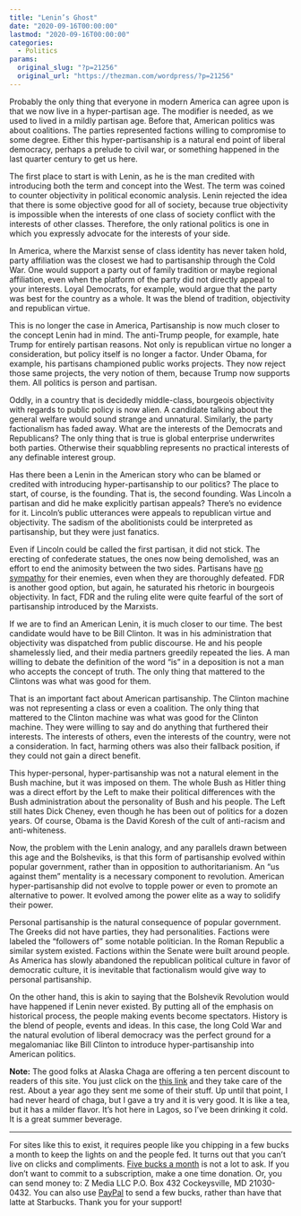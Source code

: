 ```yaml
---
title: "Lenin’s Ghost"
date: "2020-09-16T00:00:00"
lastmod: "2020-09-16T00:00:00"
categories:
  - Politics
params:
  original_slug: "?p=21256"
  original_url: "https://thezman.com/wordpress/?p=21256"
---
```


Probably the only thing that everyone in modern America can agree upon
is that we now live in a hyper-partisan age. The modifier is needed, as
we used to lived in a mildly partisan age. Before that, American
politics was about coalitions. The parties represented factions willing
to compromise to some degree. Either this hyper-partisanship is a
natural end point of liberal democracy, perhaps a prelude to civil war,
or something happened in the last quarter century to get us here.

The first place to start is with Lenin, as he is the man credited with
introducing both the term and concept into the West. The term was coined
to counter objectivity in political economic analysis. Lenin rejected
the idea that there is some objective good for all of society, because
true objectivity is impossible when the interests of one class of
society conflict with the interests of other classes. Therefore, the
only rational politics is one in which you expressly advocate for the
interests of your side.

In America, where the Marxist sense of class identity has never taken
hold, party affiliation was the closest we had to partisanship through
the Cold War. One would support a party out of family tradition or maybe
regional affiliation, even when the platform of the party did not
directly appeal to your interests. Loyal Democrats, for example, would
argue that the party was best for the country as a whole. It was the
blend of tradition, objectivity and republican virtue.

This is no longer the case in America, Partisanship is now much closer
to the concept Lenin had in mind. The anti-Trump people, for example,
hate Trump for entirely partisan reasons. Not only is republican virtue
no longer a consideration, but policy itself is no longer a factor.
Under Obama, for example, his partisans championed public works
projects. They now reject those same projects, the very notion of them,
because Trump now supports them. All politics is person and partisan.

Oddly, in a country that is decidedly middle-class, bourgeois
objectivity with regards to public policy is now alien. A candidate
talking about the general welfare would sound strange and unnatural.
Similarly, the party factionalism has faded away. What are the interests
of the Democrats and Republicans? The only thing that is true is global
enterprise underwrites both parties. Otherwise their squabbling
represents no practical interests of any definable interest group.

Has there been a Lenin in the American story who can be blamed or
credited with introducing hyper-partisanship to our politics? The place
to start, of course, is the founding. That is, the second founding. Was
Lincoln a partisan and did he make explicitly partisan appeals? There’s
no evidence for it. Lincoln’s public utterances were appeals to
republican virtue and objectivity. The sadism of the abolitionists could
be interpreted as partisanship, but they were just fanatics.

Even if Lincoln could be called the first partisan, it did not stick.
The erecting of confederate statues, the ones now being demolished, was
an effort to end the animosity between the two sides. Partisans have
<a href="https://sovietmoviesonline.com/drama/437-chekist.html"
rel="noopener noreferrer" target="_blank">no sympathy</a> for their
enemies, even when they are thoroughly defeated. FDR is another good
option, but again, he saturated his rhetoric in bourgeois objectivity.
In fact, FDR and the ruling elite were quite fearful of the sort of
partisanship introduced by the Marxists.

If we are to find an American Lenin, it is much closer to our time. The
best candidate would have to be Bill Clinton. It was in his
administration that objectivity was dispatched from public discourse. He
and his people shamelessly lied, and their media partners greedily
repeated the lies. A man willing to debate the definition of the word
“is” in a deposition is not a man who accepts the concept of truth. The
only thing that mattered to the Clintons was what was good for them.

That is an important fact about American partisanship. The Clinton
machine was not representing a class or even a coalition. The only thing
that mattered to the Clinton machine was what was good for the Clinton
machine. They were willing to say and do anything that furthered their
interests. The interests of others, even the interests of the country,
were not a consideration. In fact, harming others was also their
fallback position, if they could not gain a direct benefit.

This hyper-personal, hyper-partisanship was not a natural element in the
Bush machine, but it was imposed on them. The whole Bush as Hitler thing
was a direct effort by the Left to make their political differences with
the Bush administration about the personality of Bush and his people.
The Left still hates Dick Cheney, even though he has been out of
politics for a dozen years. Of course, Obama is the David Koresh of the
cult of anti-racism and anti-whiteness.

Now, the problem with the Lenin analogy, and any parallels drawn between
this age and the Bolsheviks, is that this form of partisanship evolved
within popular government, rather than in opposition to
authoritarianism. An “us against them” mentality is a necessary
component to revolution. American hyper-partisanship did not evolve to
topple power or even to promote an alternative to power. It evolved
among the power elite as a way to solidify their power.

Personal partisanship is the natural consequence of popular government.
The Greeks did not have parties, they had personalities. Factions were
labeled the “followers of” some notable politician. In the Roman
Republic a similar system existed. Factions within the Senate were built
around people. As America has slowly abandoned the republican political
culture in favor of democratic culture, it is inevitable that
factionalism would give way to personal partisanship.

On the other hand, this is akin to saying that the Bolshevik Revolution
would have happened if Lenin never existed. By putting all of the
emphasis on historical process, the people making events become
spectators. History is the blend of people, events and ideas. In this
case, the long Cold War and the natural evolution of liberal democracy
was the perfect ground for a megalomaniac like Bill Clinton to introduce
hyper-partisanship into American politics.

**Note:** The good folks at Alaska Chaga are offering a ten percent
discount to readers of this site. You just click on the
<a href="https://alaskachaga.us/discount/ZMAN" rel="noopener noreferrer"
target="_blank">this link</a> and they take care of the rest. About a
year ago they sent me some of their stuff. Up until that point, I had
never heard of chaga, but I gave a try and it is very good. It is like a
tea, but it has a milder flavor. It’s hot here in Lagos, so I’ve been
drinking it cold. It is a great summer beverage.

------------------------------------------------------------------------

For sites like this to exist, it requires people like you chipping in a
few bucks a month to keep the lights on and the people fed. It turns out
that you can’t live on clicks and compliments.
<a href="https://www.subscribestar.com/the-z-blog"
rel="noopener noreferrer" target="_blank">Five bucks a month</a> is not
a lot to ask. If you don’t want to commit to a subscription, make a one
time donation. Or, you can send money to: Z Media LLC P.O. Box 432
Cockeysville, MD 21030-0432. You can also use <a
href="https://www.paypal.com/cgi-bin/webscr?cmd=_s-xclick&amp;hosted_button_id=UDAS2Q8JYA6CN&amp;source=url"
rel="noopener noreferrer" target="_blank">PayPal</a> to send a few
bucks, rather than have that latte at Starbucks. Thank you for your
support!
